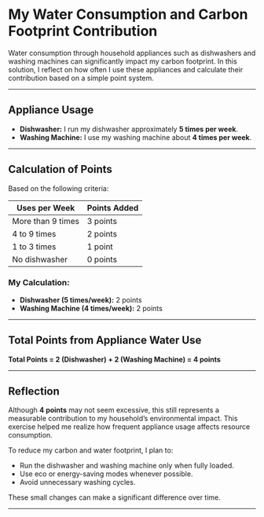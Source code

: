 # My Water Consumption and Carbon Footprint Contribution

Water consumption through household appliances such as dishwashers and washing machines can significantly impact my carbon footprint. In this solution, I reflect on how often I use these appliances and calculate their contribution based on a simple point system.

---

## Appliance Usage

- **Dishwasher:** I run my dishwasher approximately **5 times per week**.
- **Washing Machine:** I use my washing machine about **4 times per week**.

---

## Calculation of Points

Based on the following criteria:

| Uses per Week | Points Added |
|---------------|---------------|
| More than 9 times | 3 points |
| 4 to 9 times      | 2 points |
| 1 to 3 times      | 1 point |
| No dishwasher     | 0 points |

### My Calculation:

- **Dishwasher (5 times/week):** 2 points  
- **Washing Machine (4 times/week):** 2 points  

---

## Total Points from Appliance Water Use

**Total Points = 2 (Dishwasher) + 2 (Washing Machine) = 4 points**

---

## Reflection

Although **4 points** may not seem excessive, this still represents a measurable contribution to my household’s environmental impact. This exercise helped me realize how frequent appliance usage affects resource consumption.

To reduce my carbon and water footprint, I plan to:

- Run the dishwasher and washing machine only when fully loaded.
- Use eco or energy-saving modes whenever possible.
- Avoid unnecessary washing cycles.

These small changes can make a significant difference over time.

---
